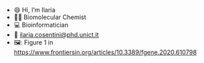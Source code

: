- :smile: Hi, I’m Ilaria
- :woman_scientist: Biomolecular Chemist
- :computer: Bioinformatician
- :email: ilaria.cosentini@phd.unict.it
- 🖼️: Figure 1 in https://www.frontiersin.org/articles/10.3389/fgene.2020.610798   
<!---
Hela06/Hela06 is a ✨ special ✨ repository because its `README.md` (this file) appears on your GitHub profile.
You can click the Preview link to take a look at your changes.
--->
